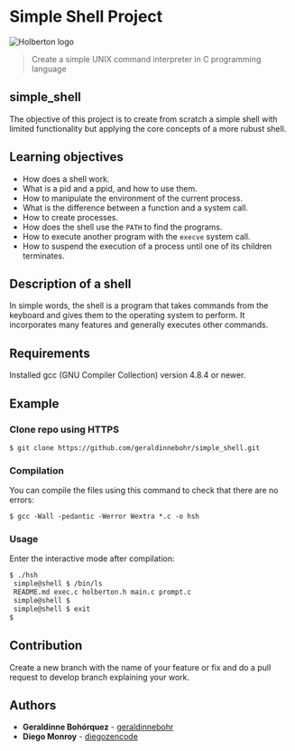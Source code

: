 # Simple Shell Project
![Holberton logo](https://www.holbertonschool.com/holberton-logo.png)
> Create a simple UNIX command interpreter in C programming language

## simple_shell
The objective of this project is to create from scratch a simple shell with limited functionality but applying the core concepts of a more rubust shell.

## Learning objectives
* How does a shell work.
* What is a pid and a ppid, and how to use them.
* How to manipulate the environment of the current process.
* What is the difference between a function and a system call.
* How to create processes.
* How does the shell use the ```PATH``` to find the programs.
* How to execute another program with the ```execve``` system call.
* How to suspend the execution of a process until one of its children terminates.

## Description of a shell
In simple words, the shell is a program that takes commands from the keyboard and gives them to the operating system to perform. It incorporates many features and generally executes other commands.

## Requirements
Installed gcc (GNU Compiler Collection) version 4.8.4 or newer.

## Example
### Clone repo using HTTPS
```
$ git clone https://github.com/geraldinnebohr/simple_shell.git
```

### Compilation
You can compile the files using this command to check that there are no errors:
```
$ gcc -Wall -pedantic -Werror Wextra *.c -o hsh
```

### Usage
Enter the interactive mode after compilation:
```bash
$ ./hsh
 simple@shell $ /bin/ls
 README.md exec.c holberton.h main.c prompt.c
 simple@shell $
 simple@shell $ exit
$
```

## Contribution
Create a new branch with the name of your feature or fix and do a pull request to develop branch explaining your work.

## Authors
* **Geraldinne Bohórquez** - [geraldinnebohr](https://github.com/geraldinnebohr)
* **Diego Monroy** - [diegozencode](https://github.com/diegozencode)
